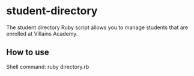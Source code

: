 # student-directory

The student directory Ruby script allows you to manage students that 
are enrolled at Villains Academy.

## How to use 

Shell command: ruby directory.rb
